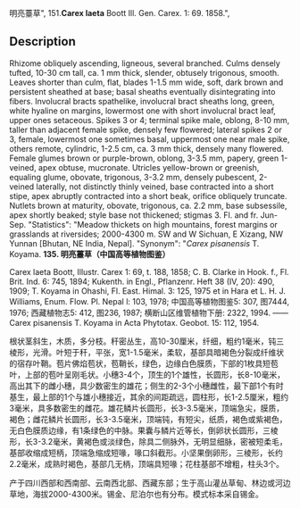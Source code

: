 明亮薹草",
151.**Carex laeta** Boott Ill. Gen. Carex. 1: 69. 1858.",

## Description
Rhizome obliquely ascending, ligneous, several branched. Culms densely tufted, 10-30 cm tall, ca. 1 mm thick, slender, obtusely trigonous, smooth. Leaves shorter than culm, flat, blades 1-1.5 mm wide, soft, dark brown and persistent sheathed at base; basal sheaths eventually disintegrating into fibers. Involucral bracts spathelike, involucral bract sheaths long, green, white hyaline on margins, lowermost one with short involucral bract leaf, upper ones setaceous. Spikes 3 or 4; terminal spike male, oblong, 8-10 mm, taller than adjacent female spike, densely few flowered; lateral spikes 2 or 3, female, lowermost one sometimes basal, uppermost one near male spike, others remote, cylindric, 1-2.5 cm, ca. 3 mm thick, densely many flowered. Female glumes brown or purple-brown, oblong, 3-3.5 mm, papery, green 1-veined, apex obtuse, mucronate. Utricles yellow-brown or greenish, equaling glume, obovate, trigonous, 3-3.2 mm, densely pubescent, 2-veined laterally, not distinctly thinly veined, base contracted into a short stipe, apex abruptly contracted into a short beak, orifice obliquely truncate. Nutlets brown at maturity, obovate, trigonous, ca. 2.2 mm, base subsessile, apex shortly beaked; style base not thickened; stigmas 3. Fl. and fr. Jun-Sep.
  "Statistics": "Meadow thickets on high mountains, forest margins or grasslands at riversides; 2000-4300 m. SW and W Sichuan, E Xizang, NW Yunnan [Bhutan, NE India, Nepal].
  "Synonym": "*Carex pisanensis* T. Koyama.
**135. 明亮薹草（中国高等植物图鉴）**

Carex laeta Boott, Illustr. Carex 1: 69, t. 188, 1858; C. B. Clarke in Hook. f., Fl. Brit. Ind. 6: 745, 1894; Kukenth. in Engl., Pflanzenr. Heft 38 (IV, 20): 490, 1909; T. Koyama in Ohashi, Fl. East. Himal. 3: 125, 1975 et in Hara et L. H. J. Williams, Enum. Flow. Pl. Nepal l: 103, 1978; 中国高等植物图鉴5: 307, 图7444, 1976; 西藏植物志5: 412, 图236, 1987; 横断山区维管植物下册: 2322, 1994. ——Carex pisanensis T. Koyama in Acta Phytotax. Geobot. 15: 112, 1954.

根状茎斜生，木质，多分枝。秆密丛生，高10-30厘米，纤细，粗约1毫米，钝三棱形，光滑。叶短于秆，平张，宽1-1.5毫米，柔软，基部具暗褐色分裂成纤维状的宿存叶鞘。苞片佛焰苞状，苞鞘长，绿色，边缘白色膜质，下部的1枚具短苞叶，上部的苞叶呈刚毛状。小穗3-4个，顶生的1个雄性，长圆形，长8-10毫米，高出其下的雌小穗，具少数密生的雄花；侧生的2-3个小穗雌性，最下部1个有时基生，最上部的1个与雄小穗接近，其余的间距疏远，圆柱形，长1-2.5厘米，粗约3毫米，具多数密生的雌花。雄花鳞片长圆形，长3-3.5毫米，顶端急尖，膜质，褐色；雌花鳞片长圆形，长3-3.5毫米，顶端钝，有短尖，纸质，褐色或紫褐色，无白色膜质边缘，有1条绿色的中脉。果囊与鳞片近等长，倒卵状长圆形，三棱形，长3-3.2毫米，黄褐色或淡绿色，除具二侧脉外，无明显细脉，密被短柔毛，基部收缩成短柄，顶端急缩成短喙，喙口斜截形。小坚果倒卵形，三棱形，长约2.2毫米，成熟时褐色，基部几无柄，顶端具短喙；花柱基部不增粗，柱头3个。

产于四川西部和西南部、云南西北部、西藏东部；生于高山灌丛草甸、林边或河边草地，海拔2000-4300米。锡金、尼泊尔也有分布。模式标本采自锡金。
